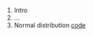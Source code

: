 1. Intro
2. ...
3. Normal distribution [code](https://github.com/biometry/APES/blob/master/LectureNotes/StatisticsWithR/3_Normal%20Distribution/normal_distribution.md)
